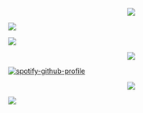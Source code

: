 <p align="center">
<img src="https://files.catbox.moe/ok2475.png" />
</p

<p align="center">
<img src="https://files.catbox.moe/njdky2.png" />
</p


[![](https://spotify-github-profile.kittinanx.com/api/view?uid=31omci325tgw2oph5qwegb5rhyna&cover_image=true&theme=default&show_offline=false&background_color=eca69d&interchange=false&bar_color=a0cfe4&bar_color_cover=false)](https://spotify-github-profile.kittinanx.com/api/view?uid=31omci325tgw2oph5qwegb5rhyna&redirect=true)

<p align="center">
<img src="https://files.catbox.moe/t77cla.webp"/>
</p

[![spotify-github-profile](https://spotify-github-profile.kittinanx.com/api/view?uid=31omci325tgw2oph5qwegb5rhyna&cover_image=true&theme=novatorem&show_offline=false&background_color=73c0f2&interchange=false&bar_color=e3a19e&bar_color_cover=false)](https://github.com/kittinan/spotify-github-profile)

<p align="center">
<img src="https://files.catbox.moe/mkdzzh.png" />
</p

<p align="center">
<img src="https://files.catbox.moe/1hl7kp.png" />
</p
